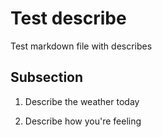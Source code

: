 # Test describe

Test markdown file with describes

## Subsection

1. Describe the weather today

2. Describe how you're feeling

